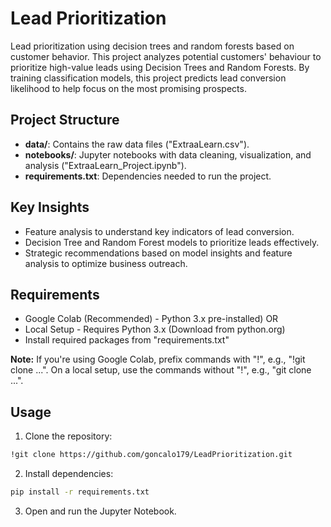 
# Lead Prioritization

Lead prioritization using decision trees and random forests based on customer behavior.
This project analyzes potential customers' behaviour to prioritize high-value leads using Decision Trees and Random Forests.
By training classification models, this project predicts lead conversion likelihood to help focus on the most promising prospects.

## Project Structure
- **data/**: Contains the raw data files ("ExtraaLearn.csv").
- **notebooks/**: Jupyter notebooks with data cleaning, visualization, and analysis ("ExtraaLearn_Project.ipynb").
- **requirements.txt**: Dependencies needed to run the project.

## Key Insights
- Feature analysis to understand key indicators of lead conversion.
- Decision Tree and Random Forest models to prioritize leads effectively.
- Strategic recommendations based on model insights and feature analysis to optimize business outreach.


## Requirements
- Google Colab (Recommended) - Python 3.x pre-installed)
OR
- Local Setup - Requires Python 3.x (Download from python.org)
- Install required packages from "requirements.txt"

**Note:** If you're using Google Colab, prefix commands with "!", e.g., "!git clone ...". On a local setup, use the commands without "!", e.g., "git clone ...".


## Usage
1. Clone the repository:
 
```bash
!git clone https://github.com/goncalo179/LeadPrioritization.git
```

2. Install dependencies:
    
```bash
pip install -r requirements.txt
```

3. Open and run the Jupyter Notebook.

